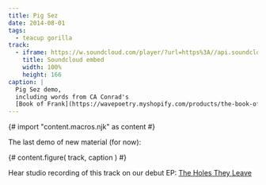 ```yaml
---
title: Pig Sez
date: 2014-08-01
tags:
  - teacup gorilla
track:
  - iframe: https://w.soundcloud.com/player/?url=https%3A//api.soundcloud.com/tracks/159477906&amp;color=ff0000&amp;auto_play=false&amp;hide_related=false&amp;show_comments=true&amp;show_user=true&amp;show_reposts=false
    title: Soundcloud embed
    width: 100%
    height: 166
caption: |
  Pig Sez demo,
  including words from CA Conrad's
  [Book of Frank](https://wavepoetry.myshopify.com/products/the-book-of-frank)
---
```

{# import "content.macros.njk" as content #}

The last demo of new material (for now):

{# content.figure(
  track,
  caption
) #}

Hear studio recording of this track
on our debut EP:
[The Holes They Leave](/music/albums/holes-they-leave/)
